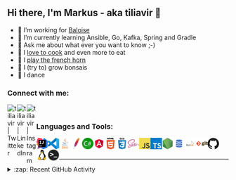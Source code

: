 ## Hi there, I'm Markus - aka tiliavir 👋

- 👔 I’m working for [Baloise][baloise]
- 🌱 I’m currently learning Ansible, Go, Kafka, Spring and Gradle
- 💬 Ask me about what ever you want to know ;-)
- 🍲 I [love to cook][recipes] and even more to eat
- 📯 I [play the french horn][mvw]
- 🌳 I (try to) grow bonsais
- 🕺 I dance

### Connect with me:

[<img align="left" alt="tiliavir | Twitter" width="22px" src="https://cdn.jsdelivr.net/npm/simple-icons@v3/icons/twitter.svg" />][twitter]
[<img align="left" alt="tiliavir | LinkedIn" width="22px" src="https://cdn.jsdelivr.net/npm/simple-icons@v3/icons/linkedin.svg" />][linkedin]
[<img align="left" alt="tiliavir | Instagram" width="22px" src="https://cdn.jsdelivr.net/npm/simple-icons@v3/icons/instagram.svg" />][instagram]

<br />

### Languages and Tools:

<img align="left" alt="IntelliJ Idea" width="26px" src="https://raw.githubusercontent.com/github/explore/caa262eeb858e81282d6f651d6eef1f8730b54ba/topics/intellij-idea/intellij-idea.png" />
<img align="left" alt="Visual Studio Code" width="26px" src="https://raw.githubusercontent.com/github/explore/80688e429a7d4ef2fca1e82350fe8e3517d3494d/topics/visual-studio-code/visual-studio-code.png" />
<img align="left" alt="Java" width="26px" src="https://raw.githubusercontent.com/github/explore/80688e429a7d4ef2fca1e82350fe8e3517d3494d/topics/java/java.png" />
<img align="left" alt="Maven" width="26px" src="https://raw.githubusercontent.com/github/explore/80688e429a7d4ef2fca1e82350fe8e3517d3494d/topics/maven/maven.png" />
<img align="left" alt="C#" width="26px" src="https://raw.githubusercontent.com/github/explore/80688e429a7d4ef2fca1e82350fe8e3517d3494d/topics/csharp/csharp.png" />
<img align="left" alt="Angular" width="26px" src="https://raw.githubusercontent.com/github/explore/80688e429a7d4ef2fca1e82350fe8e3517d3494d/topics/angular/angular.png" />
<img align="left" alt="HTML5" width="26px" src="https://raw.githubusercontent.com/github/explore/80688e429a7d4ef2fca1e82350fe8e3517d3494d/topics/html/html.png" />
<img align="left" alt="CSS3" width="26px" src="https://raw.githubusercontent.com/github/explore/80688e429a7d4ef2fca1e82350fe8e3517d3494d/topics/css/css.png" />
<img align="left" alt="Sass" width="26px" src="https://raw.githubusercontent.com/github/explore/80688e429a7d4ef2fca1e82350fe8e3517d3494d/topics/sass/sass.png" />
<img align="left" alt="JavaScript" width="26px" src="https://raw.githubusercontent.com/github/explore/80688e429a7d4ef2fca1e82350fe8e3517d3494d/topics/javascript/javascript.png" />
<img align="left" alt="TypeScript" width="26px" src="https://raw.githubusercontent.com/github/explore/80688e429a7d4ef2fca1e82350fe8e3517d3494d/topics/typescript/typescript.png" />
<img align="left" alt="Node.js" width="26px" src="https://raw.githubusercontent.com/github/explore/80688e429a7d4ef2fca1e82350fe8e3517d3494d/topics/nodejs/nodejs.png" />
<img align="left" alt="SQL" width="26px" src="https://raw.githubusercontent.com/github/explore/80688e429a7d4ef2fca1e82350fe8e3517d3494d/topics/sql/sql.png" />
<img align="left" alt="MySQL" width="26px" src="https://raw.githubusercontent.com/github/explore/80688e429a7d4ef2fca1e82350fe8e3517d3494d/topics/mysql/mysql.png" />
<img align="left" alt="Git" width="26px" src="https://raw.githubusercontent.com/github/explore/80688e429a7d4ef2fca1e82350fe8e3517d3494d/topics/git/git.png" />
<img align="left" alt="GitHub" width="26px" src="https://raw.githubusercontent.com/github/explore/78df643247d429f6cc873026c0622819ad797942/topics/github/github.png" />
<img align="left" alt="Linux" width="26px" src="https://raw.githubusercontent.com/github/explore/80688e429a7d4ef2fca1e82350fe8e3517d3494d/topics/linux/linux.png" />
<img align="left" alt="Terminal" width="26px" src="https://raw.githubusercontent.com/github/explore/80688e429a7d4ef2fca1e82350fe8e3517d3494d/topics/terminal/terminal.png" />

<br />
<br />

---

<details>
  <summary>:zap: Recent GitHub Activity</summary>
  
<!--START_SECTION:activity-->
1. 🎉 Merged PR [#134](https://github.com/Tiliavir/mvw-search-index/pull/134) in [Tiliavir/mvw-search-index](https://github.com/Tiliavir/mvw-search-index)
2. 🎉 Merged PR [#144](https://github.com/Tiliavir/wollbach-website/pull/144) in [Tiliavir/wollbach-website](https://github.com/Tiliavir/wollbach-website)
3. 🎉 Merged PR [#179](https://github.com/Tiliavir/mvw-website/pull/179) in [Tiliavir/mvw-website](https://github.com/Tiliavir/mvw-website)
4. 🎉 Merged PR [#133](https://github.com/Tiliavir/mvw-search-index/pull/133) in [Tiliavir/mvw-search-index](https://github.com/Tiliavir/mvw-search-index)
5. ❗️ Reopened issue [#49](https://github.com/baloise/web-app-utils/issues/49) in [baloise/web-app-utils](https://github.com/baloise/web-app-utils)
6. 🗣 Commented on [#49](https://github.com/baloise/web-app-utils/issues/49) in [baloise/web-app-utils](https://github.com/baloise/web-app-utils)
7. ❗️ Closed issue [#49](https://github.com/baloise/web-app-utils/issues/49) in [baloise/web-app-utils](https://github.com/baloise/web-app-utils)
8. ❗️ Opened issue [#49](https://github.com/baloise/web-app-utils/issues/49) in [baloise/web-app-utils](https://github.com/baloise/web-app-utils)
9. 🎉 Merged PR [#132](https://github.com/Tiliavir/mvw-search-index/pull/132) in [Tiliavir/mvw-search-index](https://github.com/Tiliavir/mvw-search-index)
10. 🎉 Merged PR [#178](https://github.com/Tiliavir/mvw-website/pull/178) in [Tiliavir/mvw-website](https://github.com/Tiliavir/mvw-website)
<!--END_SECTION:activity-->

</details>

[twitter]: https://twitter.com/tiliavir
[instagram]: https://instagram.com/tiliavir_
[linkedin]: https://www.linkedin.com/in/markus-lindenmann/
[recipes]: https://tiliavir.github.io/rezepte/
[baloise]: https://www.baloise.ch
[wollbach]: https://www.wollbach.info
[mvw]: https://www.mv-wollbach.de

